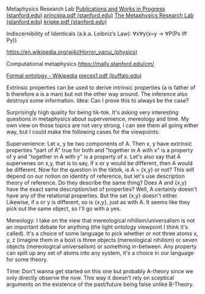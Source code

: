 
Metaphysics Research Lab
[Publications and Works in Progress (stanford.edu)](https://mally.stanford.edu/Papers/)
[principia.pdf (stanford.edu)](https://mally.stanford.edu/principia.pdf)
[The Metaphysics Research Lab (stanford.edu)](https://mally.stanford.edu/)
[kripke.pdf (stanford.edu)](https://mally.stanford.edu/Papers/kripke.pdf)




Indiscernibility of Identicals (a.k.a. Leibniz’s Law): ∀x∀y(x=y → ∀P(Px iff Py))

https://en.wikipedia.org/wiki/Horror_vacui_(physics)

Computational metaphysics
https://mally.stanford.edu/cm/


[Formal ontology - Wikipedia](https://en.wikipedia.org/wiki/Formal_ontology)
[pieces1.pdf (buffalo.edu)](http://ontology.buffalo.edu/smith/book/P&M/)


Extrinsic properties can be used to derive intrinsic properties (a is father of b therefore a is a man) but not the other way around. The inference also destroys some information. Idea: Can I prove this to always be the case?


Surprisingly high quality for being tik-tok. It's asking very interesting questions in metaphysics about supervenience, mereology and time. My own view on those topics are not very strong, I can see them all going either way, but I could make the following cases for the viewpoints:

Supervenience: Let x, y be two components of A. Then x, y have extrinsic properties "part of A" true for both and "together in A with x" is a property of y and "together in A with y" is a property of x. Let's also say that A supervenes on x,y, that is to say, if x or y would be different, then A would be different. Now for the question in the tiktok, is A = {x,y} or not? This will depend on our notion on identity of reference, but let's use description theory of reference. Do they describe the same thing? Does A and {x,y} have the exact same description/set of properties? Well, A certainly doesn't have any of the relational properties. But the set {x,y} doesn't either. Likewise, if x or y is different, so is {x,y}, just as with A. It seems like they pick out the same object, so I'll go with a yes.

Mereology: I take on the view that mereological nihilism/universalism is not an important debate for anything (the light ontology viewpoint I think it's called). It's a choice of some language to pick whether or not three atoms x, y, z (imagine them in a box) is three objects (mereological nihilism) or seven objects (mereological universalism) or something in-between. Any property can split up any set of atoms into any system, it's a choice in our language for some theory. 

Time: Don't wanna get started on this one but probably A-theory since we only directly observe the now. This way it doesn't rely on sceptical arguments on the existence of the past/future being false unlike B-Theory.
